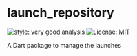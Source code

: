 # launch_repository

[![style: very good analysis][very_good_analysis_badge]][very_good_analysis_link]
[![License: MIT][license_badge]][license_link]

A Dart package to manage the launches

[license_badge]: https://img.shields.io/badge/license-MIT-blue.svg
[license_link]: https://opensource.org/licenses/MIT
[very_good_analysis_badge]: https://img.shields.io/badge/style-very_good_analysis-B22C89.svg
[very_good_analysis_link]: https://pub.dev/packages/very_good_analysis
